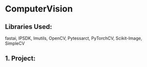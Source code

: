 # ComputerVision

## Libraries Used: 
fastai, IPSDK, Imutils, OpenCV, Pytessarct, PyTorchCV, Scikit-Image, SimpleCV

## 1. Project:
